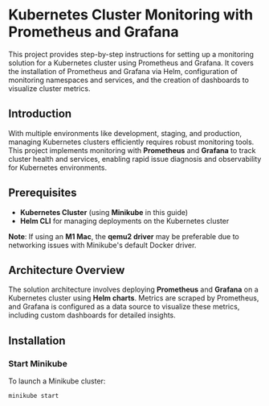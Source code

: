 # Kubernetes Cluster Monitoring with Prometheus and Grafana
This project provides step-by-step instructions for setting up a monitoring solution for a Kubernetes cluster using Prometheus and Grafana. It covers the installation of Prometheus and Grafana via Helm, configuration of monitoring namespaces and services, and the creation of dashboards to visualize cluster metrics.

## Introduction

With multiple environments like development, staging, and production, managing Kubernetes clusters efficiently requires robust monitoring tools. This project implements monitoring with **Prometheus** and **Grafana** to track cluster health and services, enabling rapid issue diagnosis and observability for Kubernetes environments.

## Prerequisites

- **Kubernetes Cluster** (using **Minikube** in this guide)
- **Helm CLI** for managing deployments on the Kubernetes cluster

**Note**: If using an **M1 Mac**, the **qemu2 driver** may be preferable due to networking issues with Minikube's default Docker driver.

## Architecture Overview

The solution architecture involves deploying **Prometheus** and **Grafana** on a Kubernetes cluster using **Helm charts**. Metrics are scraped by Prometheus, and Grafana is configured as a data source to visualize these metrics, including custom dashboards for detailed insights.

## Installation

### Start Minikube

To launch a Minikube cluster:

```bash
minikube start

